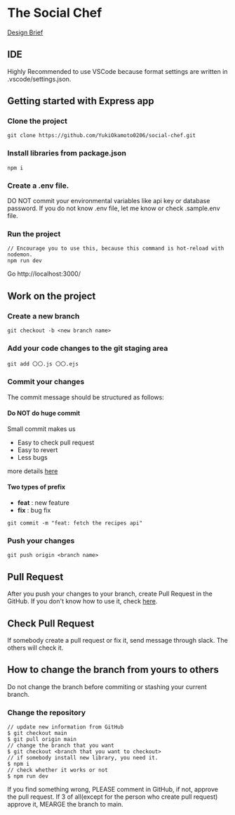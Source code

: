 # The Social Chef
[Design Brief](https://docs.google.com/document/d/1XavWZOlGL7jBrrykMamLBcF5EM_BlJkfgyi-KXZl2t8/edit)

## IDE
Highly Recommended to use VSCode because format settings are written in .vscode/settings.json.

## Getting started with Express app

### Clone the project
```
git clone https://github.com/YukiOkamoto0206/social-chef.git
```

### Install libraries from package.json
```
npm i
```

### Create a .env file.
DO NOT commit your environmental variables like api key or database password. If you do not know .env file, let me know or check .sample.env file.

### Run the project
```
// Encourage you to use this, because this command is hot-reload with nodemon.
npm run dev
```
Go http://localhost:3000/

## Work on the project

### Create a new branch

```
git checkout -b <new branch name>
```

### Add your code changes to the git staging area
```
git add 〇〇.js 〇〇.ejs
```

### Commit your changes
The commit message should be structured as follows:
#### Do NOT do huge commit
Small commit makes us
- Easy to check pull request
- Easy to revert
- Less bugs

more details [here](https://betterprogramming.pub/why-you-should-write-small-git-commits-c9a042737aa6)

#### Two types of prefix
- **feat** : new feature
- **fix** : bug fix
```
git commit -m "feat: fetch the recipes api"
```

### Push your changes
```
git push origin <branch name>
```

## Pull Request
After you push your changes to your branch, create Pull Request in the GitHub. If you don't know how to use it, check [here](https://docs.github.com/en/pull-requests/collaborating-with-pull-requests/proposing-changes-to-your-work-with-pull-requests/creating-a-pull-request?tool=webui).

## Check Pull Request
If somebody create a pull request or fix it, send message through slack. The others will check it.

## How to change the branch from yours to others
Do not change the branch before commiting or stashing your current branch.

### Change the repository
```
// update new information from GitHub
$ git checkout main
$ git pull origin main
// change the branch that you want
$ git checkout <branch that you want to checkout>
// if somebody install new library, you need it.
$ npm i
// check whether it works or not
$ npm run dev
```

If you find something wrong, PLEASE comment in GitHub, if not, approve the pull request. If 3 of all(except for the person who create pull request) approve it, MEARGE the branch to main.
